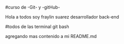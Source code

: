 #curso de -Git- y -gitHub-


Hola a todos soy fraylin suarez desarrollador back-end

#todos de las terminal git bash

agregando mas contenido a mi README.md